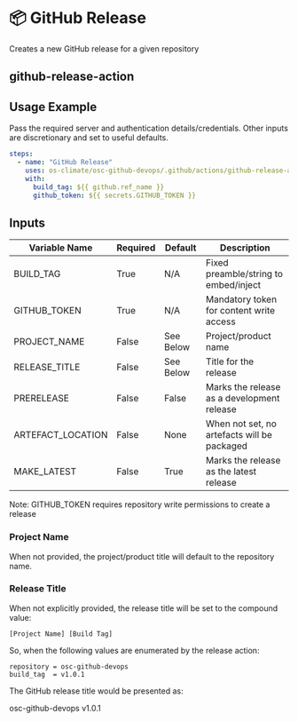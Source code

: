 <!--
[comment]: # SPDX-License-Identifier: Apache-2.0
[comment]: # SPDX-FileCopyrightText: 2024 The Linux Foundation
-->

# 📦 GitHub Release

Creates a new GitHub release for a given repository

## github-release-action

## Usage Example

Pass the required server and authentication details/credentials.
Other inputs are discretionary and set to useful defaults.

```yaml
steps:
  - name: "GitHub Release"
    uses: os-climate/osc-github-devops/.github/actions/github-release-action@main
    with:
      build_tag: ${{ github.ref_name }}
      github_token: ${{ secrets.GITHUB_TOKEN }}
```

## Inputs

<!-- markdownlint-disable MD013 -->

| Variable Name     | Required | Default   | Description                                 |
| ----------------- | -------- | --------- | ------------------------------------------- |
| BUILD_TAG         | True     | N/A       | Fixed preamble/string to embed/inject       |
| GITHUB_TOKEN      | True     | N/A       | Mandatory token for content write access    |
| PROJECT_NAME      | False    | See Below | Project/product name                        |
| RELEASE_TITLE     | False    | See Below | Title for the release                       |
| PRERELEASE        | False    | False     | Marks the release as a development release  |
| ARTEFACT_LOCATION | False    | None      | When not set, no artefacts will be packaged |
| MAKE_LATEST       | False    | True      | Marks the release as the latest release     |

<!-- markdownlint-enable MD013 -->

Note: GITHUB_TOKEN requires repository write permissions to create a release

### Project Name

When not provided, the project/product title will default to the repository name.

### Release Title

When not explicitly provided, the release title will be set to the compound value:

`[Project Name] [Build Tag]`

So, when the following values are enumerated by the release action:

```console
repository = osc-github-devops
build_tag  = v1.0.1
```

The GitHub release title would be presented as:

osc-github-devops v1.0.1
